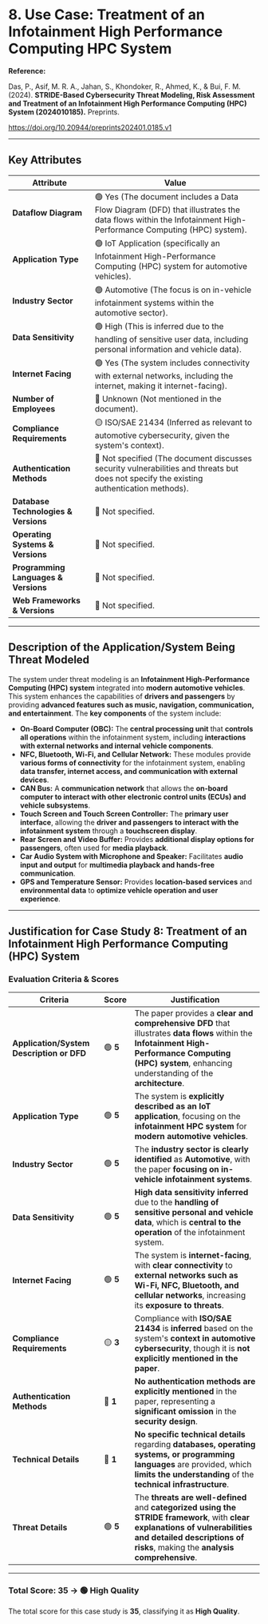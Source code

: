 # 8. Use Case: Treatment of an Infotainment High Performance Computing HPC System

**Reference:**

Das, P., Asif, M. R. A., Jahan, S., Khondoker, R., Ahmed, K., & Bui, F. M. (2024). **STRIDE-Based Cybersecurity Threat Modeling, Risk Assessment and Treatment of an Infotainment High Performance Computing (HPC) System (2024010185).** Preprints.

https://doi.org/10.20944/preprints202401.0185.v1

---

## **Key Attributes**

| **Attribute** | **Value** |
| --- | --- |
| **Dataflow Diagram** | 🟢 Yes (The document includes a Data Flow Diagram (DFD) that illustrates the data flows within the Infotainment High-Performance Computing (HPC) system). |
| **Application Type** | 🟢 IoT Application (specifically an Infotainment High-Performance Computing (HPC) system for automotive vehicles). |
| **Industry Sector** | 🟢 Automotive (The focus is on in-vehicle infotainment systems within the automotive sector). |
| **Data Sensitivity** | 🟢 High (This is inferred due to the handling of sensitive user data, including personal information and vehicle data). |
| **Internet Facing** | 🟢 Yes (The system includes connectivity with external networks, including the internet, making it internet-facing). |
| **Number of Employees** | 🔴 Unknown (Not mentioned in the document). |
| **Compliance Requirements** | 🟡 ISO/SAE 21434 (Inferred as relevant to automotive cybersecurity, given the system's context). |
| **Authentication Methods** | 🔴 Not specified (The document discusses security vulnerabilities and threats but does not specify the existing authentication methods). |
| **Database Technologies & Versions** | 🔴 Not specified. |
| **Operating Systems & Versions** | 🔴 Not specified. |
| **Programming Languages & Versions** | 🔴 Not specified. |
| **Web Frameworks & Versions** | 🔴 Not specified. |

---

## **Description of the Application/System Being Threat Modeled**

The system under threat modeling is an **Infotainment High-Performance Computing (HPC) system** integrated into **modern automotive vehicles**. This system enhances the capabilities of **drivers and passengers** by providing **advanced features such as music, navigation, communication, and entertainment**. The **key components** of the system include:

- **On-Board Computer (OBC):** The **central processing unit** that **controls all operations** within the infotainment system, including **interactions with external networks and internal vehicle components**.
- **NFC, Bluetooth, Wi-Fi, and Cellular Network:** These modules provide **various forms of connectivity** for the infotainment system, enabling **data transfer, internet access, and communication with external devices**.
- **CAN Bus:** A **communication network** that allows the **on-board computer to interact with other electronic control units (ECUs) and vehicle subsystems**.
- **Touch Screen and Touch Screen Controller:** The **primary user interface**, allowing the **driver and passengers to interact with the infotainment system** through a **touchscreen display**.
- **Rear Screen and Video Buffer:** Provides **additional display options for passengers**, often used for **media playback**.
- **Car Audio System with Microphone and Speaker:** Facilitates **audio input and output** for **multimedia playback and hands-free communication**.
- **GPS and Temperature Sensor:** Provides **location-based services** and **environmental data** to **optimize vehicle operation and user experience**.

---

## **Justification for Case Study 8: Treatment of an Infotainment High Performance Computing (HPC) System**

### **Evaluation Criteria & Scores**

| **Criteria** | **Score** | **Justification** |
| --- | --- | --- |
| **Application/System Description or DFD** | 🟢 **5** | The paper provides a **clear and comprehensive DFD** that illustrates **data flows** within the **Infotainment High-Performance Computing (HPC) system**, enhancing understanding of the **architecture**. |
| **Application Type** | 🟢 **5** | The system is **explicitly described as an IoT application**, focusing on the **infotainment HPC system** for **modern automotive vehicles**. |
| **Industry Sector** | 🟢 **5** | The **industry sector is clearly identified** as **Automotive**, with the paper **focusing on in-vehicle infotainment systems**. |
| **Data Sensitivity** | 🟢 **5** | **High data sensitivity inferred** due to the **handling of sensitive personal and vehicle data**, which is **central to the operation** of the infotainment system. |
| **Internet Facing** | 🟢 **5** | The system is **internet-facing**, with **clear connectivity** to **external networks such as Wi-Fi, NFC, Bluetooth, and cellular networks**, increasing its **exposure to threats**. |
| **Compliance Requirements** | 🟡 **3** | Compliance with **ISO/SAE 21434** is **inferred** based on the system's **context in automotive cybersecurity**, though it is **not explicitly mentioned in the paper**. |
| **Authentication Methods** | 🔴 **1** | **No authentication methods are explicitly mentioned** in the paper, representing a **significant omission** in the **security design**. |
| **Technical Details** | 🔴 **1** | **No specific technical details** regarding **databases, operating systems, or programming languages** are provided, which **limits the understanding** of the **technical infrastructure**. |
| **Threat Details** | 🟢 **5** | The **threats are well-defined** and **categorized using the STRIDE framework**, with **clear explanations of vulnerabilities and detailed descriptions of risks**, making the **analysis comprehensive**. |

---

### **Total Score: 35 → 🟢 High Quality**

The total score for this case study is **35**, classifying it as **High Quality**.